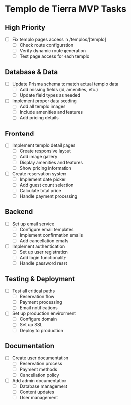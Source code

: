 # Templo de Tierra MVP Tasks

## High Priority
- [ ] Fix templo pages access in /templos/[templo]
  - [ ] Check route configuration
  - [ ] Verify dynamic route generation
  - [ ] Test page access for each templo

## Database & Data
- [ ] Update Prisma schema to match actual templo data
  - [ ] Add missing fields (id, amenities, etc.)
  - [ ] Update field types as needed
- [ ] Implement proper data seeding
  - [ ] Add all templo images
  - [ ] Include amenities and features
  - [ ] Add pricing details

## Frontend
- [ ] Implement templo detail pages
  - [ ] Create responsive layout
  - [ ] Add image gallery
  - [ ] Display amenities and features
  - [ ] Show pricing information
- [ ] Create reservation system
  - [ ] Implement date picker
  - [ ] Add guest count selection
  - [ ] Calculate total price
  - [ ] Handle payment processing

## Backend
- [ ] Set up email service
  - [ ] Configure email templates
  - [ ] Implement confirmation emails
  - [ ] Add cancellation emails
- [ ] Implement authentication
  - [ ] Set up user registration
  - [ ] Add login functionality
  - [ ] Handle password reset

## Testing & Deployment
- [ ] Test all critical paths
  - [ ] Reservation flow
  - [ ] Payment processing
  - [ ] Email notifications
- [ ] Set up production environment
  - [ ] Configure domain
  - [ ] Set up SSL
  - [ ] Deploy to production

## Documentation
- [ ] Create user documentation
  - [ ] Reservation process
  - [ ] Payment methods
  - [ ] Cancellation policy
- [ ] Add admin documentation
  - [ ] Database management
  - [ ] Content updates
  - [ ] User management
